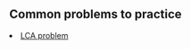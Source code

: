 ## Common problems to practice
<li><a href="https://leetcode.com/problems/lowest-common-ancestor-of-a-binary-search-tree/">LCA problem</a></li>